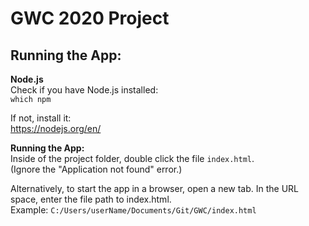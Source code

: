 # GWC 2020 Project

## Running the App:  
**Node.js**  
Check if you have Node.js installed:  
`which npm`  
  
If not, install it:  
https://nodejs.org/en/  
  
**Running the App:**  
Inside of the project folder, double click the file `index.html`.  
(Ignore the "Application not found" error.)  

Alternatively, to start the app in a browser, open a new tab. In the URL space, enter the file path to index.html.  
Example: `C:/Users/userName/Documents/Git/GWC/index.html`
